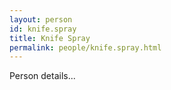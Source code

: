 ```yaml
---
layout: person
id: knife.spray
title: Knife Spray
permalink: people/knife.spray.html
---
```


Person details...